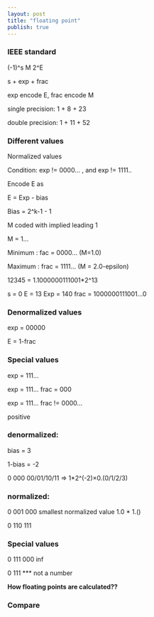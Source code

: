 ```yaml
---
layout: post
title: "floating point"
publish: true
---
```


### IEEE standard
(-1)^s M 2^E

s + exp + frac

exp encode E, frac encode M

single precision: 1 + 8 + 23

double precision: 1 + 11 + 52

### Different values

Normalized values

Condition: exp != 0000... , and exp != 1111..

Encode E as

E = Exp - bias

Bias = 2^k-1 - 1

M coded with implied leading 1

M = 1...

Minimum : fac = 0000... (M=1.0)

Maximum : frac = 1111... (M = 2.0-epsilon)

12345 = 1.1000000111001*2^13

s = 0
E = 13
Exp = 140
frac = 1000000111001...0

### Denormalized values

exp = 00000

E = 1-frac

### Special values
exp = 111...

exp = 111... frac = 000

exp = 111... frac != 0000...

positive

### denormalized:

bias = 3

1-bias = -2

0 000 00/01/10/11 => 1*2^(-2)×0.(0/1/2/3)

### normalized:

0 001 000 smallest normalized value 1.0 * 1.()

0 110 111

### Special values

0 111 000 inf

0 111 *** not a number



**How floating points are calculated??**


### Compare

 

